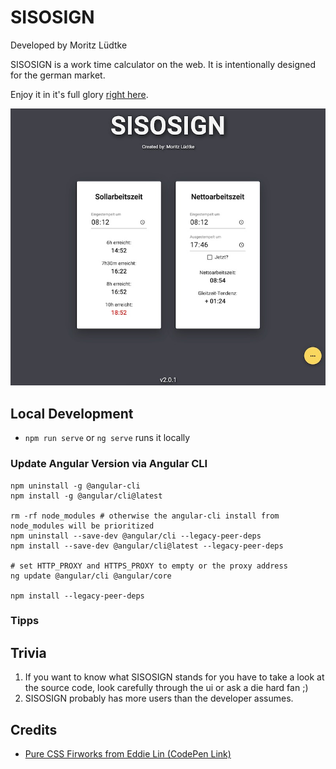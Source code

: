 # SISOSIGN

Developed by Moritz Lüdtke

SISOSIGN is a work time calculator on the web. It is intentionally designed for the german market.

Enjoy it in it's full glory [right here](https://sisosign.herokuapp.com/).

![SISOSIGN Screenshot](./readme-content/SISOSIGN-Screenshot.png "SISOSIGN Screenshot")

## Local Development
- `npm run serve` or `ng serve` runs it locally

### Update Angular Version via Angular CLI

```shell
npm uninstall -g @angular-cli
npm install -g @angular/cli@latest

rm -rf node_modules # otherwise the angular-cli install from node_modules will be prioritized
npm uninstall --save-dev @angular/cli --legacy-peer-deps
npm install --save-dev @angular/cli@latest --legacy-peer-deps

# set HTTP_PROXY and HTTPS_PROXY to empty or the proxy address
ng update @angular/cli @angular/core

npm install --legacy-peer-deps
```

### Tipps


## Trivia

1. If you want to know what SISOSIGN stands for you have to take a look at the source code, look carefully through the ui or ask a die hard fan ;)
2. SISOSIGN probably has more users than the developer assumes.

## Credits

- [Pure CSS Firworks from Eddie Lin (CodePen Link)](https://codepen.io/yshlin/pen/ylDEk)

